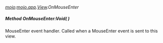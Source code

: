 _[mojo](../../modules/mojo/mojo-module.md):[mojo.app](../../modules/mojo/mojo-app.md).[View](../../modules/mojo/mojo-app-view.md).OnMouseEnter_
##### Method OnMouseEnter:Void(  )
MouseEnter event handler.
Called when a MouseEnter event is sent to this view.
